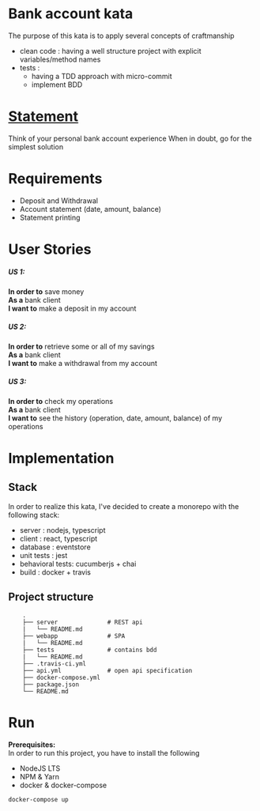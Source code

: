 # Bank account kata

The purpose of this kata is to apply several concepts of craftmanship
* clean code : having a well structure project with explicit variables/method names
* tests : 
    * having a TDD approach with micro-commit
    * implement BDD

# [Statement](https://gist.github.com/abachar/d20bdcd07dac589feef8ef21b487648c)

Think of your personal bank account experience When in doubt, go for the simplest solution

# Requirements
- Deposit and Withdrawal
- Account statement (date, amount, balance)
- Statement printing
 
# User Stories
##### US 1:
**In order to** save money  
**As a** bank client  
**I want to** make a deposit in my account  
 
##### US 2: 
**In order to** retrieve some or all of my savings  
**As a** bank client  
**I want to** make a withdrawal from my account  
 
##### US 3: 
**In order to** check my operations  
**As a** bank client  
**I want to** see the history (operation, date, amount, balance)  of my operations  

# Implementation

## Stack
In order to realize this kata, I've decided to create a monorepo with the following stack:
* server : nodejs, typescript
* client : react, typescript
* database : eventstore
* unit tests : jest
* behavioral tests: cucumberjs + chai
* build : docker + travis

## Project structure

```
    .
    ├── server              # REST api
    |   └── README.md
    ├── webapp              # SPA
    |   └── README.md
    ├── tests               # contains bdd
    |   └── README.md
    ├── .travis-ci.yml
    ├── api.yml             # open api specification
    ├── docker-compose.yml
    ├── package.json
    └── README.md
```

# Run

**Prerequisites:**  
In order to run this project, you have to install the following
* NodeJS LTS
* NPM & Yarn
* docker & docker-compose

```shell
docker-compose up
```

